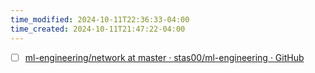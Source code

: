 ```yaml
---
time_modified: 2024-10-11T22:36:33-04:00
time_created: 2024-10-11T21:47:22-04:00
---
```


- [ ] [ml-engineering/network at master · stas00/ml-engineering · GitHub](https://github.com/stas00/ml-engineering/tree/master/network)
